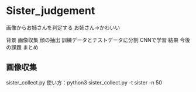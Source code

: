 # Sister_judgement
画像からお姉さんを判定する
お姉さん→かわいい

背景
画像収集
顔の抽出
訓練データとテストデータに分割
CNNで学習
結果
今後の課題
まとめ

## 画像収集
sister_collect.py
使い方：python3 sister_collect.py -t sister -n 50
